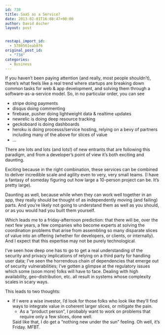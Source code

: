 ```yaml
---
id: 738
title: SaaS as a Service?
date: 2013-02-01T16:08:47+00:00
author: David Ascher
layout: post


restapi_import_id:
  - 5780561eab8f6
original_post_id:
  - "738"
categories:
  - Business
---
```

If you haven&#8217;t been paying attention (and really, most people shouldn&#8217;t), there&#8217;s what feels like a real trend where startups are breaking down common tasks for web & app development, and solving them through a software-as-a-service model. So, in no particular order, you can see

  * stripe doing payments 
  * disqus doing commenting 
  * firebase, pusher doing lightweight data & realtime updates 
  * newrelic is doing deep resource tracking 
  * geckoboard is doing dashboards
  * heroku is doing processs/service hosting, relying on a bevy of partners including many of the above for slices of value
  * …

There are lots and lots (and lots!) of new entrants that are following this paradigm, and from a developer&#8217;s point of view it&#8217;s both exciting and daunting. 

Exciting because in the right combination, these services can be combined to deliver incredible scale and agility even to very, very small teams. (I have a fantasy of someday figuring out how large a 10-person project can be. It&#8217;s pretty large).

Daunting as well, because while when they can work well together in an app, they really should be thought of as independently moving (and failing) parts. And you&#8217;re likely not going to understand them as well as you should, or as you would had you built them yourself.

Which leads me to a friday-afternoon prediction: that there will be, over the next few years, a few companies who become experts at solving the coordination problems that arise from assembling so many disparate slices of value into an offering (whether for developers, or clients, or internally). And I expect that this expertise may not be purely technological.

I&#8217;ve seen how deep one has to go to get a real understanding of the security and privacy implications of relying on a third party for handling user data; I&#8217;ve seen the horrendous chain of dependencies that emerge out of security vulnerabilities; I&#8217;ve gotten a glimpse at the regulatory issues which some (soon more) folks will have to face. Dealing with high availability, geo-distribution, etc. all result in systems whose complexity scales in scary ways.

This leads to two thoughts:

  * If I were a wise investor, I&#8217;d look for those folks who look like they&#8217;ll find ways to integrate value in coherent larger slices, or mitigate the pain. 
      * As a &#8220;product person&#8221;, I probably want to work on problems that require only a few slices, done well. </ul> 
        Said like that, I do get a &#8220;nothing new under the sun&#8221; feeling. Oh well, it&#8217;s Friday. MFBT.